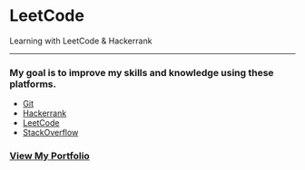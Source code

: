# LeetCode
Learning with LeetCode &amp; Hackerrank

<hr>

### My goal is to improve my skills and knowledge using these platforms.

- <a href="https://github.com/carlaheywood">Git</a>
- <a href="https://www.hackerrank.com/carlaheywood24">Hackerrank</a>
- <a href="https://leetcode.com/CarlaHeywood/" >LeetCode</a>
- <a href="https://stackoverflow.com/users/7574573/carla-heywood">StackOverflow</a>

### <a href="https://carlaheywood.com">View My Portfolio</a>